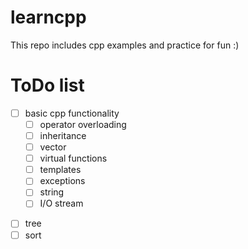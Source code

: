 # learncpp

This repo includes cpp examples and practice for fun :)

# ToDo list

* [ ] basic cpp functionality
  - [ ] operator overloading
  - [ ] inheritance
  - [ ] vector
  - [ ] virtual functions
  - [ ] templates
  - [ ] exceptions
  - [ ] string
  - [ ] I/O stream
- [ ] tree
- [ ] sort
